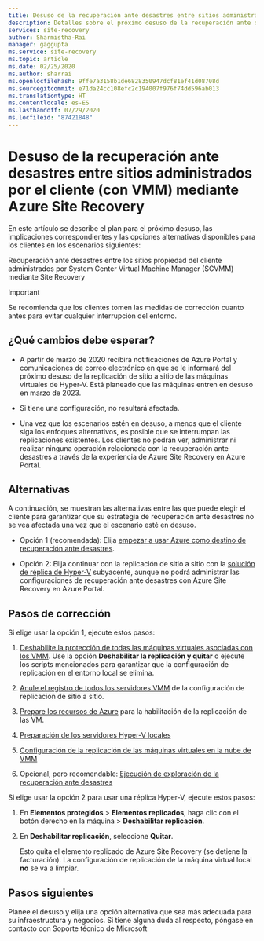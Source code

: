 ```yaml
---
title: Desuso de la recuperación ante desastres entre sitios administrados por el cliente (con VMM) mediante Azure Site Recovery | Microsoft Docs
description: Detalles sobre el próximo desuso de la recuperación ante desastres entre los sitios propiedad del cliente con Hyper-V y entre sitios administrados por SCVMM en Azure y opciones alternativas
services: site-recovery
author: Sharmistha-Rai
manager: gaggupta
ms.service: site-recovery
ms.topic: article
ms.date: 02/25/2020
ms.author: sharrai
ms.openlocfilehash: 9ffe7a3158b1de6828350947dcf81ef41d08708d
ms.sourcegitcommit: e71da24cc108efc2c194007f976f74dd596ab013
ms.translationtype: HT
ms.contentlocale: es-ES
ms.lasthandoff: 07/29/2020
ms.locfileid: "87421848"
---
```

# <a name="deprecation-of-disaster-recovery-between-customer-managed-sites-with-vmm-using-azure-site-recovery"></a>Desuso de la recuperación ante desastres entre sitios administrados por el cliente (con VMM) mediante Azure Site Recovery

En este artículo se describe el plan para el próximo desuso, las implicaciones correspondientes y las opciones alternativas disponibles para los clientes en los escenarios siguientes:

Recuperación ante desastres entre los sitios propiedad del cliente administrados por System Center Virtual Machine Manager (SCVMM) mediante Site Recovery

> [!IMPORTANT]
> Se recomienda que los clientes tomen las medidas de corrección cuanto antes para evitar cualquier interrupción del entorno. 

## <a name="what-changes-should-you-expect"></a>¿Qué cambios debe esperar?

- A partir de marzo de 2020 recibirá notificaciones de Azure Portal y comunicaciones de correo electrónico en que se le informará del próximo desuso de la replicación de sitio a sitio de las máquinas virtuales de Hyper-V. Está planeado que las máquinas entren en desuso en marzo de 2023.

- Si tiene una configuración, no resultará afectada.

- Una vez que los escenarios estén en desuso, a menos que el cliente siga los enfoques alternativos, es posible que se interrumpan las replicaciones existentes. Los clientes no podrán ver, administrar ni realizar ninguna operación relacionada con la recuperación ante desastres a través de la experiencia de Azure Site Recovery en Azure Portal.
 
## <a name="alternatives"></a>Alternativas 

A continuación, se muestran las alternativas entre las que puede elegir el cliente para garantizar que su estrategia de recuperación ante desastres no se vea afectada una vez que el escenario esté en desuso. 

- Opción 1 (recomendada): Elija [empezar a usar Azure como destino de recuperación ante desastres](hyper-v-vmm-azure-tutorial.md).


- Opción 2: Elija continuar con la replicación de sitio a sitio con la [solución de réplica de Hyper-V](/windows-server/virtualization/hyper-v/manage/set-up-hyper-v-replica) subyacente, aunque no podrá administrar las configuraciones de recuperación ante desastres con Azure Site Recovery en Azure Portal. 


## <a name="remediation-steps"></a>Pasos de corrección

Si elige usar la opción 1, ejecute estos pasos:

1. [Deshabilite la protección de todas las máquinas virtuales asociadas con los VMM](site-recovery-manage-registration-and-protection.md#disable-protection-for-a-hyper-v-virtual-machine-replicating-to-secondary-vmm-server-using-the-system-center-vmm-to-vmm-scenario). Use la opción **Deshabilitar la replicación y quitar** o ejecute los scripts mencionados para garantizar que la configuración de replicación en el entorno local se elimina. 

2. [Anule el registro de todos los servidores VMM](site-recovery-manage-registration-and-protection.md#unregister-a-vmm-server) de la configuración de replicación de sitio a sitio.

3. [Prepare los recursos de Azure](tutorial-prepare-azure-for-hyperv.md) para la habilitación de la replicación de las VM.
4. [Preparación de los servidores Hyper-V locales](hyper-v-prepare-on-premises-tutorial.md)
5. [Configuración de la replicación de las máquinas virtuales en la nube de VMM](hyper-v-vmm-azure-tutorial.md)
6. Opcional, pero recomendable: [Ejecución de exploración de la recuperación ante desastres](tutorial-dr-drill-azure.md)

Si elige usar la opción 2 para usar una réplica Hyper-V, ejecute estos pasos:

1. En **Elementos protegidos** > **Elementos replicados**, haga clic con el botón derecho en la máquina > **Deshabilitar replicación**.
2. En **Deshabilitar replicación**, seleccione **Quitar**.

    Esto quita el elemento replicado de Azure Site Recovery (se detiene la facturación). La configuración de replicación de la máquina virtual local **no** se va a limpiar. 

## <a name="next-steps"></a>Pasos siguientes
Planee el desuso y elija una opción alternativa que sea más adecuada para su infraestructura y negocios. Si tiene alguna duda al respecto, póngase en contacto con Soporte técnico de Microsoft

